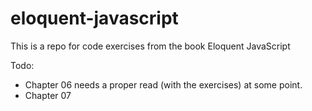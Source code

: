 # eloquent-javascript
This is a repo for code exercises from the book Eloquent JavaScript


Todo:
- Chapter 06 needs a proper read (with the exercises) at some point.
- Chapter 07 